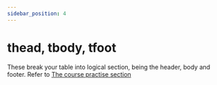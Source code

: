 ```yaml
---
sidebar_position: 4
---
```


# thead, tbody, tfoot

These break your table into logical section, being the header, body and footer.
Refer to [The course practise section](/webdev/section5/section5)
